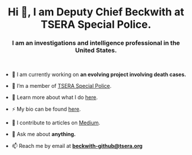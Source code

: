 <h1 align="center">Hi 👋, I am Deputy Chief Beckwith at TSERA Special Police.</h1>
<h3 align="center">I am an investigations and intelligence professional in the United States.</h3>
<br>

- 🔭 I am currently working on **an evolving project involving death cases.**

- 👯 I’m a member of [TSERA Special Police](https://tsera.org).

- 📄 Learn more about what I do [here](https://tsera.org/about/).

- ⚡ My bio can be found [here](https://tsera.org/about/meet-our-team/b-e-beckwith/).

- 📝 I contribute to articles on [Medium](https://medium.com/@tsera-special-police).

- 💬 Ask me about **anything.**

- 📫 Reach me by email at **beckwith-github@tsera.org**
